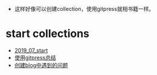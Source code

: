 - 这样好像可以创建collection，使用gitpress就相书籍一样。

# start collections
- [2019_07_start](2019_07)
- [使用gitpress总结](使用gitpress总结)
- [创建blog中遇到的问题](Problem-Encounted-in-Blogging)
